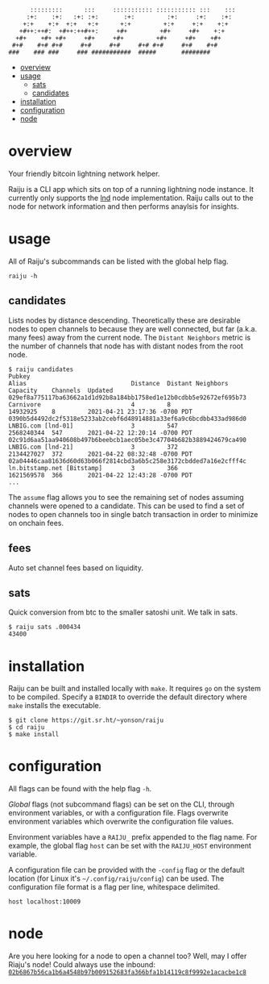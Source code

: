 ```
      :::::::::      :::     ::::::::::: ::::::::::: :::    ::: 
     :+:    :+:   :+: :+:       :+:         :+:     :+:    :+:  
    +:+    +:+  +:+   +:+      +:+         +:+     +:+    +:+   
   +#++:++#:  +#++:++#++:     +#+         +#+     +#+    +:+    
  +#+    +#+ +#+     +#+     +#+         +#+     +#+    +#+     
 #+#    #+# #+#     #+#     #+#     #+# #+#     #+#    #+#      
###    ### ###     ### ###########  #####       ########            
```
- [overview](#overview)
- [usage](#usage)
  - [sats](#sats)
  - [candidates](#candidates)
- [installation](#installation)
- [configuration](#configuration)
- [node](#node)

# overview

Your friendly bitcoin lightning network helper.

Raiju is a CLI app which sits on top of a running lightning node instance. It currently only supports the [lnd](https://github.com/lightningnetwork/lnd) node implementation. Raiju calls out to the node for network information and then performs anaylsis for insights.

# usage

All of Raiju's subcommands can be listed with the global help flag.

```
raiju -h
```

## candidates

Lists nodes by distance descending. Theoretically these are desirable nodes to open channels to because they are well connected, but far (a.k.a. many fees) away from the current node. The `Distant Neighbors` metric is the number of channels that node has with distant nodes from the root node.

```
$ raiju candidates
Pubkey                                                              Alias                             Distance  Distant Neighbors  Capacity    Channels  Updated
029ef8a775117ba63662a1d1d92b8a184bb1758ed1e12b0cdbb5e92672ef695b73  Carnivore                         4         8                  14932925    8         2021-04-21 23:17:36 -0700 PDT
0390b5d4492dc2f5318e5233ab2cebf6d48914881a33ef6a9c6bcdbb433ad986d0  LNBIG.com [lnd-01]                3         547                2568240344  547       2021-04-22 12:20:14 -0700 PDT
02c91d6aa51aa940608b497b6beebcb1aec05be3c47704b682b3889424679ca490  LNBIG.com [lnd-21]                3         372                2134427027  372       2021-04-22 08:32:48 -0700 PDT
02a04446caa81636d60d63b066f2814cbd3a6b5c258e3172cbdded7a16e2cfff4c  ln.bitstamp.net [Bitstamp]        3         366                1621569578  366       2021-04-22 12:43:28 -0700 PDT
...
```

The `assume` flag allows you to see the remaining set of nodes assuming channels were opened to a candidate. This can be used to find a set of nodes to open channels too in single batch transaction in order to minimize on onchain fees.

## fees

Auto set channel fees based on liquidity.

## sats

Quick conversion from btc to the smaller satoshi unit. We talk in sats.

```
$ raiju sats .000434
43400
```

# installation

Raiju can be built and installed locally with `make`. It requires `go` on the system to be compiled. Specify a `BINDIR` to override the default directory where `make` installs the executable.

```
$ git clone https://git.sr.ht/~yonson/raiju
$ cd raiju
$ make install
```

# configuration

All flags can be found with the help flag `-h`.

*Global* flags (not subcommand flags) can be set on the CLI, through environment variables, or with a configuration file. Flags overwrite environment variables which overwrite the configuration file values.

Environment variables have a `RAIJU_` prefix appended to the flag name. For example, the global flag `host` can be set with the `RAIJU_HOST` environment variable.

A configuration file can be provided with the `-config` flag or the default location (for Linux it's `~/.config/raiju/config`) can be used. The configuration file format is a flag per line, whitespace delimited.

```
host localhost:10009
```

# node

Are you here looking for a node to open a channel too? Well, may I offer Riaju's node! Could always use the inbound: [`02b6867b56ca1b6a4548b97b009152683fa366bfa1b14119c8f9992e1acacbe1c8`](https://1ml.com/node/02b6867b56ca1b6a4548b97b009152683fa366bfa1b14119c8f9992e1acacbe1c8)